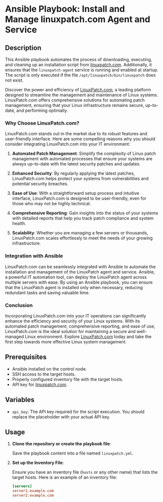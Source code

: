 # Ansible Playbook: Install and Manage linuxpatch.com Agent and Service

## Description

This Ansible playbook automates the process of downloading, executing, and cleaning up an installation script from [linuxpatch.com](https://linuxpatch.com). Additionally, it ensures that the `linuxpatch-agent` service is running and enabled at startup. The script is only executed if the file `/opt/linuxpatch/bin/linuxpatch` does not exist.

Discover the power and efficiency of [LinuxPatch.com](https://linuxpatch.com), a leading platform designed to streamline the management and maintenance of Linux systems. LinuxPatch.com offers comprehensive solutions for automating patch management, ensuring that your Linux infrastructure remains secure, up-to-date, and performing optimally.

### Why Choose LinuxPatch.com?

LinuxPatch.com stands out in the market due to its robust features and user-friendly interface. Here are some compelling reasons why you should consider integrating LinuxPatch.com into your IT environment:

1. **Automated Patch Management**: Simplify the complexity of Linux patch management with automated processes that ensure your systems are always up-to-date with the latest security patches and updates.

2. **Enhanced Security**: By regularly applying the latest patches, LinuxPatch.com helps protect your systems from vulnerabilities and potential security breaches.

3. **Ease of Use**: With a straightforward setup process and intuitive interface, LinuxPatch.com is designed to be user-friendly, even for those who may not be highly technical.

4. **Comprehensive Reporting**: Gain insights into the status of your systems with detailed reports that help you track patch compliance and system health.

5. **Scalability**: Whether you are managing a few servers or thousands, LinuxPatch.com scales effortlessly to meet the needs of your growing infrastructure.

### Integration with Ansible

LinuxPatch.com can be seamlessly integrated with Ansible to automate the installation and management of the LinuxPatch agent and service. Ansible, a powerful IT automation tool, can deploy the LinuxPatch agent across multiple servers with ease. By using an Ansible playbook, you can ensure that the LinuxPatch agent is installed only when necessary, reducing redundant tasks and saving valuable time.

### Conclusion

Incorporating LinuxPatch.com into your IT operations can significantly enhance the efficiency and security of your Linux systems. With its automated patch management, comprehensive reporting, and ease of use, LinuxPatch.com is the ideal solution for maintaining a secure and well-managed Linux environment. Explore [LinuxPatch.com](https://linuxpatch.com) today and take the first step towards more effective Linux system management.

## Prerequisites

- Ansible installed on the control node.
- SSH access to the target hosts.
- Properly configured inventory file with the target hosts.
- API key for [linuxpatch.com](https://linuxpatch.com).

## Variables

- `api_key`: The API key required for the script execution. You should replace the placeholder with your actual API key.

## Usage

1. **Clone the repository or create the playbook file**:

   Save the playbook content into a file named `linuxpatch.yml`.

2. **Set up the Inventory File**:

   Ensure you have an inventory file (`hosts` or any other name) that lists the target hosts. Here is an example of an inventory file:

   ```ini
   [servers]
   server1.example.com
   server2.example.com

